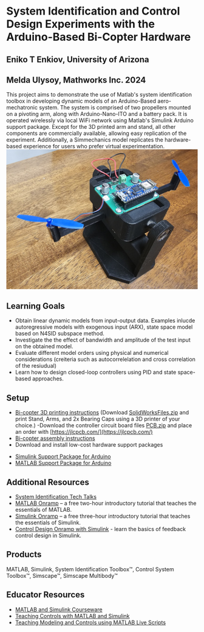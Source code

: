 # System Identification and Control Design Experiments with the Arduino-Based Bi-Copter Hardware 
## Eniko T Enkiov, University of Arizona
## Melda Ulysoy, Mathworks Inc. 2024
This project aims to demonstrate the use of Matlab's system identification toolbox in developing dynamic models of an Arduino-Based aero-mechatronic system. The system is comprised of two propellers mounted on a pivoting arm, along with Arduino-Nano-ITO and a battery pack. It is operated wirelessly via local WiFi network using Matlab's Simulink Arduino support package. Except for the 3D printed arm and stand, all other components are commercially available, allowing easy replication of the experiment. Additionally, a Simmechanics model replicates the hardware-based experience for users who prefer virtual experimentation.
<img src="BiNano.jpg" width="600">

## Learning Goals
- Obtain linear dynamic models from input-output data. Examples inlucde autoregressive models with exogenous input (ARX), state space model based on N4SID subspace method.
- Investigate the the effect of bandwidth and amplitude of the test input on the obtained model. 
- Evaluate different model orders using physical and numerical considerations (creiteria such as autocorrelelation and cross correlation of the resiudual)
- Learn how to design closed-loop controllers using PID and state space-based approaches. 

## Setup
- [Bi-copter 3D printing instructions](https://www.youtube.com/watch?v=3kPK0pJ30wg) (Download [SolidWorksFiles.zip](https://github.com/eenikov/BiCopter_SystemID_Project/blob/main/SolidWorksFiles.zip) and print  Stand, Arms, and 2x Bearing Caps using a 3D printer of your choice.)
-Download the controller circuit board files [PCB.zip]() and place an order with [https://jlcpcb.com/](https://jlcpcb.com/)
- [Bi-copter assembly instructions](https://www.youtube.com/watch?v=vzXoB-3JaGU)
- Download and install low-cost hardware support packages
 * [Simulink Support Package for Arduino](https://www.mathworks.com/hardware-support/arduino.html#simulink)
 * [MATLAB Support Package for Arduino](https://www.mathworks.com/hardware-support/arduino.html#matlab)

## Additional Resources
- [System Identification Tech Talks](https://www.mathworks.com/videos/series/system-identification.html)
- [MATLAB Onramp](https://www.mathworks.com/learn/tutorials/matlab-onramp.html) – a free two-hour introductory tutorial that teaches the essentials of MATLAB.
- [Simulink Onramp](https://www.mathworks.com/learn/tutorials/simulink-onramp.html) – a free three-hour introductory tutorial that teaches the essentials of Simulink.
- [Control Design Onramp with Simulink](https://matlabacademy.mathworks.com/details/control-design-onramp-with-simulink/controls) - learn the basics of feedback control design in Simulink.

## Products
MATLAB, Simulink, System Identification Toolbox™, Control System Toolbox™, Simscape™, Simscape Multibody™

## Educator Resources
- [MATLAB and Simulink Courseware](https://www.mathworks.com/academia/courseware.html)
- [Teaching Controls with MATLAB and Simulink](https://www.mathworks.com/academia/courseware/teaching-controls-with-matlab-and-simulink.html)
- [Teaching Modeling and Controls using MATLAB Live Scripts](https://www.mathworks.com/videos/teaching-modeling-and-controls-with-the-matlab-live-editor-1623992486476.html?s_tid=srchtitle_teaching%20modeling%20and%20controls_1)

